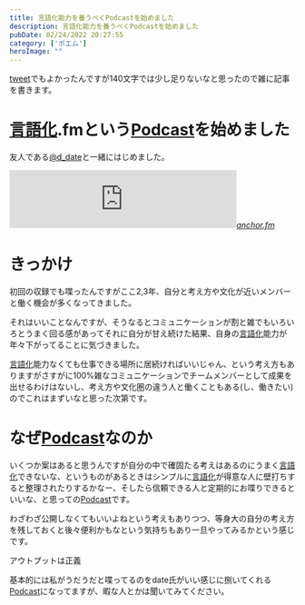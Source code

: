 ```yaml
---
title: 言語化能力を養うべくPodcastを始めました
description: 言語化能力を養うべくPodcastを始めました
pubDate: 02/24/2022 20:27:55
category: ['ポエム']
heroImage: ""
---
```

<p><a class="keyword" href="http://d.hatena.ne.jp/keyword/tweet">tweet</a>でもよかったんですが140文字では少し足りないなと思ったので雑に記事を書きます。</p>

<h1><a class="keyword" href="http://d.hatena.ne.jp/keyword/%B8%C0%B8%EC%B2%BD">言語化</a>.fmという<a class="keyword" href="http://d.hatena.ne.jp/keyword/Podcast">Podcast</a>を始めました</h1>

<p>友人である<a href="https://twitter.com/d_date">@d_date</a>と一緒にはじめました。</p>

<p><iframe src="https://anchor.fm/gengoka-fm/embed" height="102px" width="400px" frameborder="0" scrolling="no"></iframe><cite class="hatena-citation"><a href="https://anchor.fm/gengoka-fm/">anchor.fm</a></cite></p>

<h1>きっかけ</h1>

<p>初回の収録でも喋ったんですがここ2,3年、自分と考え方や文化が近いメンバーと働く機会が多くなってきました。</p>

<p>それはいいことなんですが、そうなるとコミュニケーションが割と雑でもいろいろとうまく回る感があってそれに自分が甘え続けた結果、自身の<a class="keyword" href="http://d.hatena.ne.jp/keyword/%B8%C0%B8%EC%B2%BD">言語化</a>能力が年々下がってることに気づきました。</p>

<p><a class="keyword" href="http://d.hatena.ne.jp/keyword/%B8%C0%B8%EC%B2%BD">言語化</a>能力なくても仕事できる場所に居続ければいいじゃん、という考え方もありますがさすがに100%雑なコミュニケーションでチームメンバーとして成果を出せるわけはないし、考え方や文化圏の違う人と働くこともある(し、働きたい)のでこれはまずいなと思った次第です。</p>

<h1>なぜ<a class="keyword" href="http://d.hatena.ne.jp/keyword/Podcast">Podcast</a>なのか</h1>

<p>いくつか案はあると思うんですが自分の中で確固たる考えはあるのにうまく<a class="keyword" href="http://d.hatena.ne.jp/keyword/%B8%C0%B8%EC%B2%BD">言語化</a>できないな、というものがあるときはシンプルに<a class="keyword" href="http://d.hatena.ne.jp/keyword/%B8%C0%B8%EC%B2%BD">言語化</a>が得意な人に壁打ちすると整理されたりするかなー、そしたら信頼できる人と定期的にお喋りできるといいな、と思っての<a class="keyword" href="http://d.hatena.ne.jp/keyword/Podcast">Podcast</a>です。</p>

<p>わざわざ公開しなくてもいいよねという考えもありつつ、等身大の自分の考え方を残しておくと後々便利かもなという気持ちもあり一旦やってみるかという感じです。</p>

<p>アウトプットは正義</p>

<p>基本的には私がうだうだと喋ってるのをdate氏がいい感じに捌いてくれる<a class="keyword" href="http://d.hatena.ne.jp/keyword/Podcast">Podcast</a>になってますが、暇な人とかは聞いてみてください。</p>

